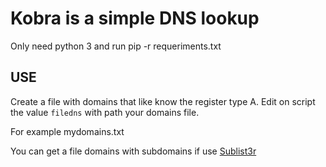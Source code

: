 # Kobra is a simple DNS lookup


Only need python 3 and run pip -r requeriments.txt

## USE
Create a file with domains that like know the register type A. Edit on script the value `filedns` with path your domains file.   

For example mydomains.txt

You can get a file domains with subdomains if use [Sublist3r](https://github.com/aboul3la/Sublist3r)
